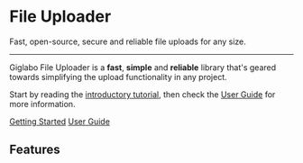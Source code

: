 # File Uploader

Fast, open-source, secure and reliable file uploads for any size.

---

Giglabo File Uploader is a **fast**, **simple** and **reliable** library 
that's geared towards simplifying the upload functionality in any project. 

Start by reading the [introductory tutorial], then check the
[User Guide] for more information.

[introductory tutorial]: relative_site:getting-started
[User Guide]: relative_site:user-guide/

<div class="text-center">
<a href="relative_site:getting-started/" class="btn btn-primary" role="button">Getting Started</a>
<a href="relative_site:user-guide/" class="btn btn-primary" role="button">User Guide</a>
</div>

<div class="pt-2 pb-4 px-4 my-4 bg-body-tertiary rounded-3">
<h2 class="display-4 text-center">Features</h2>

